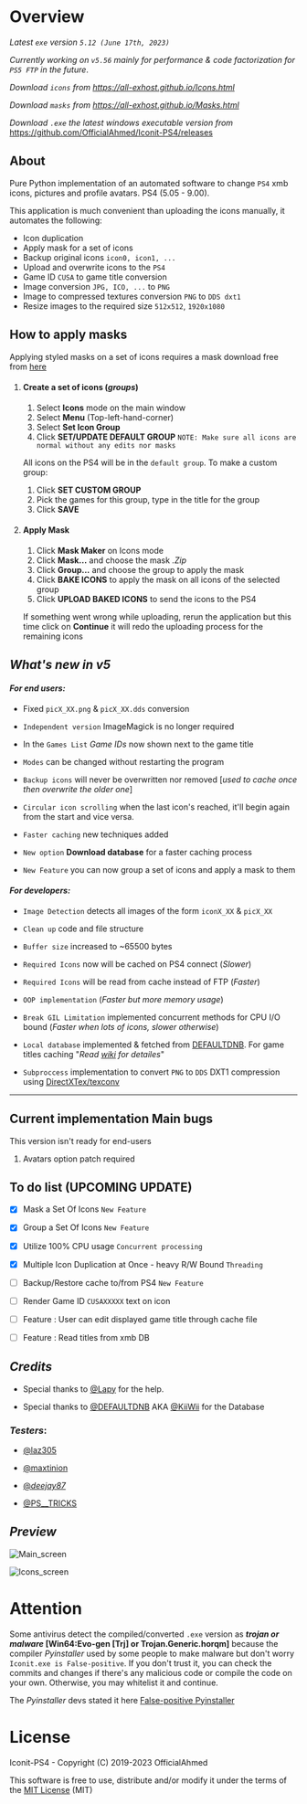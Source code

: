 
# Overview

_Latest `exe` version `5.12 (June 17th, 2023)`_

_Currently working on `v5.56` mainly for performance & code factorization for `PS5 FTP` in the future_.

*Download `icons` from <https://all-exhost.github.io/Icons.html>*

*Download `masks` from <https://all-exhost.github.io/Masks.html>*  

*Download `.exe` the latest windows executable version from* <https://github.com/OfficialAhmed/Iconit-PS4/releases>

## About

Pure Python implementation of an automated software to change `PS4` xmb icons, pictures and profile avatars. PS4 (5.05 - 9.00).

 
This application is much convenient than uploading the icons manually, it automates the following: 

* Icon duplication
* Apply mask for a set of icons
* Backup original icons `icon0, icon1, ...`
* Upload and overwrite icons to the `PS4`
* Game ID `CUSA` to game title conversion
* Image conversion `JPG, ICO, ...` to `PNG`
* Image to compressed textures conversion `PNG` to `DDS dxt1`
* Resize images to the required size `512x512`, `1920x1080`

## How to apply masks

 Applying styled masks on a set of icons requires a mask download free from [here](https://all-exhost.github.io/Masks.html)

 1. #### Create a set of icons (*groups*)

	 1. Select **Icons** mode on the main window
	 2. Select **Menu** (Top-left-hand-corner)
	 3. Select **Set Icon Group**
	 4. Click **SET/UPDATE DEFAULT GROUP** `NOTE: Make sure all icons are normal without any edits nor masks`
	 
	 All icons on the PS4 will be in the `default group`. To make a custom group:
	 
	 1. Click **SET CUSTOM GROUP**
	 2. Pick the games for this group, type in the title for the group
	 3. Click **SAVE**
	 

 2. #### Apply Mask

	 1. Click **Mask Maker** on Icons mode
	 2. Click **Mask...** and choose the mask *.Zip*
	 3. Click **Group...** and choose the group to apply the mask
	 4. Click **BAKE ICONS** to apply the mask on all icons of the selected group
	 5. Click **UPLOAD BAKED ICONS** to send the icons to the PS4

	If something went wrong while uploading, rerun the application but this time click on **Continue** it will redo the uploading process for the remaining icons
	
## *What's new in v5*

#### _For end users:_

* Fixed `picX_XX.png` & `picX_XX.dds` conversion
*  `Independent version` ImageMagick is no longer required
* In the `Games List`  _Game IDs_ now shown next to the game title
*  `Modes` can be changed without restarting the program
*  `Backup icons` will never be overwritten nor removed [_used to cache once then overwrite the older one_]

*  `Circular icon scrolling` when the last icon's reached, it'll begin again from the start and vice versa.

*  `Faster caching` new techniques added

*  `New option`  __Download database__ for a faster caching process

*  `New Feature` you can now group a set of icons and apply a mask to them

#### _For developers:_

*  `Image Detection` detects all images of the form `iconX_XX` & `picX_XX`

*  `Clean up` code and file structure

*  `Buffer size` increased to ~65500 bytes

*  `Required Icons` now will be cached on PS4 connect (_Slower_)

*  `Required Icons` will be read from cache instead of FTP (_Faster_)

*  `OOP implementation` (_Faster but more memory usage_)

*  `Break GIL Limitation` implemented concurrent methods for CPU I/O bound (_Faster when lots of icons, slower otherwise_)

*  `Local database` implemented & fetched from [DEFAULTDNB](https://github.com/DEFAULTDNB/DEFAULTDNB.github.io). For game titles caching "_Read [wiki](https://github.com/OfficialAhmed/Iconit-PS4/wiki/Performance) for detailes_"

*  `Subproccess` implementation to convert `PNG` to `DDS` DXT1 compression using [DirectXTex/texconv](https://github.com/Microsoft/DirectXTex/wiki/Texconv)

________________________________________

  

## Current implementation Main bugs

This version isn't ready for end-users

1. Avatars option patch required


## To do list (UPCOMING UPDATE)
  

* [x] Mask a Set Of Icons `New Feature`

* [x] Group a Set Of Icons `New Feature`

* [x] Utilize 100% CPU usage `Concurrent processing`

* [x] Multiple Icon Duplication at Once - heavy R/W Bound `Threading`

  
* [ ] Backup/Restore cache to/from PS4 `New Feature`

* [ ] Render Game ID `CUSAXXXXX` text on icon

* [ ] Feature : User can edit displayed game title through cache file

* [ ] Feature : Read titles from xmb DB

  
## _Credits_

* Special thanks to [@Lapy](https://twitter.com/Lapy05575948) for the help.

* Special thanks to [@DEFAULTDNB](https://github.com/DEFAULTDNB) AKA [@KiiWii](https://twitter.com/DefaultDNB) for the Database
  

### _Testers_:

* [@laz305](https://twitter.com/laz305)

* [@maxtinion](https://twitter.com/maxtinion)

* [@_deejay87_](https://twitter.com/_deejay87_)

* [@PS__TRICKS](https://twitter.com/PS__TRICKS)

  

## _Preview_

![Main_screen](Interface/view/main_screen.jpg)

![Icons_screen](Interface/view/icons_screen.jpg)

  

# Attention

  
Some antivirus detect the compiled/converted `.exe` version as **_trojan or malware_ [Win64:Evo-gen [Trj] or Trojan.Generic.horqm]** because the compiler _Pyinstaller_ used by some people to make malware but don't worry `Iconit.exe is False-positive`. If you don't trust it, you can check the commits and changes if there's any malicious code or compile the code on your own. Otherwise, you may whitelist it and continue.

The _Pyinstaller_ devs stated it here [False-positive Pyinstaller](https://github.com/pyinstaller/pyinstaller/issues/6754)

  

# License

Iconit-PS4 - Copyright (C) 2019-2023 OfficialAhmed

This software is free to use, distribute and/or modify it under the terms of the [MIT License](LICENSE) (MIT)
